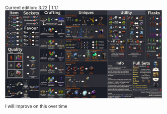 Current edition: 3.22 | 1.1.1
![Vendor Recipe Cheat Sheet](Vendor%20Recipe%20Cheatsheet.png)

I will improve on this over time
